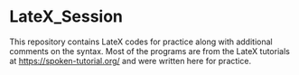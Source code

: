 # LateX_Session
This repository contains LateX codes for practice along with additional comments on the syntax. Most of the programs are from the LateX tutorials at https://spoken-tutorial.org/ and were written here for practice.   
